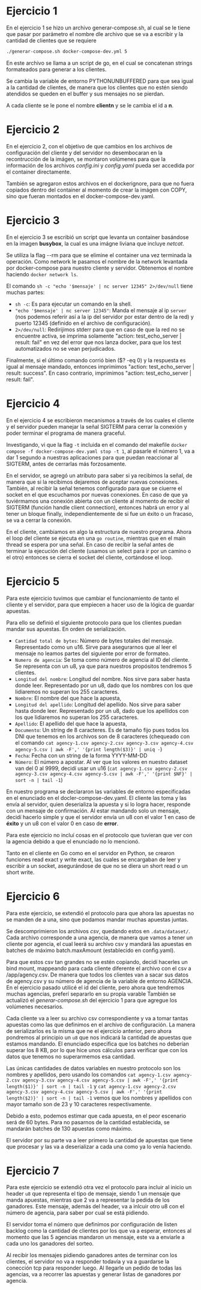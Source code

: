 # Ejercicio 1

En el ejercicio 1 se hizo un archivo generar-compose.sh, al cual se le tiene que pasar por parámetro el nombre dle archivo que se va a escribir y la cantidad de clientes que se requiere

```bash
./generar-compose.sh docker-compose-dev.yml 5
```

En este archivo se llama a un script de go, en el cual se concatenan strings formateados para generar a los clientes.

Se cambia la variable de entorno PYTHONUNBUFFERED para que sea igual a la cantidad de clientes, de manera que los clientes que no estén siendo atendidos se queden en el buffer y sus mensajes no se pierdan.

A cada cliente se le pone el nombre **clientn** y se le cambia el id a **n**.

# Ejercicio 2

En el ejercicio 2, con el objetivo de que cambios en los archivos de configuración del cliente y del servidor no desembocaran en la recontrucción de la imágen, se montaron volúmenes para que la información de los archivos *config.ini* y *config.yaml* pueda ser accedida por el container directamente. 

También se agregaron estos archivos en el dockerignore, para que no fuera copiados dentro del container al momento de crear la imágen con COPY, sino que fueran montados en el docker-compose-dev.yaml.

# Ejercicio 3

En el ejercicio 3 se escribió un script que levanta un container basándose en la imagen **busybox**, la cual es una imágne liviana que incluye *netcat*. 

Se utiliza la flag --rm para que se elimine el container una vez terminada la operación. Como network le pasamos el nombre de la network levantada por docker-compose para nuestro cliente y servidor. Obtenemos el nombre haciendo `docker network ls`.

El comando `sh -c "echo '$mensaje' | nc server 12345" 2>/dev/null` tiene muchas partes:
- ``sh -c``: Es para ejecutar un comando en la shell.
- ``"echo '$mensaje' | nc server 12345"``: Manda el mensaje al ip `server` (nos podemos referir así a la ip del servidor por estar dentro de la red) y puerto 12345 (definido en el archivo de configuración).
- ``2>/dev/null``: Redirijimos stderr para que en caso de que la red no se encuentre activa, se imprima solamente "action: test_echo_server | result: fail" en vez del error que nos lanza docker, para que los test automatizados no se vean perjudicados.

Finalmente, si el último comando corrió bien ($? -eq 0) y la respuesta es igual al mensaje mandado, entonces imprimimos "action: test_echo_server | result: success". En caso contrario, imprimimos "action: test_echo_server | result: fail".

# Ejercicio 4

En el ejercicio 4 se escribieron mecanismos a través de los cuales el cliente y el servidor pueden manejar la señal SIGTERM para cerrar la conexión y poder terminar el programa de manera graceful. 

Investigando, vi que la flag `-t` incluida en el comando del makefile `docker compose -f docker-compose-dev.yaml stop -t 1`, al pasarle el número 1, va a dar 1 segundo a nuestras aplicaciones para que puedan reaccionar al SIGTERM, antes de cerrarlas más forzosamente.

En el servidor, se agregó un atributo para saber si ya recibimos la señal, de manera que si la recibimos dejaremos de aceptar nuevas conexiones. También, al recibir la señal tenemos configurado para que se ciuerre el socket en el que escuchamos por nuevas conexiones. En caso de que ya tuviérmamos una conexión abierta con un cliente al momento de recibir el SIGTERM (función handle client connection), entonces habrá un error y al tener un bloque finally, independientemente de si fue un éxito o un fracaso, se va a cerrar la conexión.

En el cliente, cambiamos en algo la estructura de nuestro programa. Ahora el loop del cliente se ejecuta en una `go routine`, mientras que en el main thread se espera por una señal. En caso de recibir la señal antes de terminar la ejecución del cliente (usamos un select para ir por un camino o el otro) entonces se cierra el socket del cliente, cortándose el loop.

# Ejercicio 5

Para este ejercicio tuvimos que cambiar el funcionamiento de tanto el cliente y el servidor, para que empiecen a hacer uso de la lógica de guardar apuestas.

Para ello se definió el siguiente protocolo para que los clientes puedan mandar sus apuestas. En orden de serialización.

- `Cantidad total de bytes`: Número de bytes totales del mensaje. Representado como un u16. Sirve para asegurarnos que al leer el mensaje no leamos partes del siguiente por error de formateo.
- `Numero de agencia`: Se toma como número de agencia al ID del cliente. Se representa con un u8, ya que para nuestros propósitos tendremos 5 clientes.
- `Longitud del nombre`: Longitud del nombre. Nos sirve para saber hasta donde leer. Representado por un u8, dado que los nombres con los que lidiaremos no superan los 255 caracteres.
- `Nombre`: El nombre del que hace la apuesta,
- `Longitud del apellido`: Longitud del apellido. Nos sirve para saber hasta donde leer. Representado por un u8, dado que los apellidos con los que lidiaremos no superan los 255 caracteres.
- `Apellido`: El apellido del que hace la apuesta,
- `Documento`: Un string de 8 caracteres. Es de tamaño fijo pues todos los DNI que tenemos en los archivos son de 8 caracteres (chequeado con el comando `cat agency-1.csv agency-2.csv agency-3.csv agency-4.csv agency-5.csv | awk -F',' '{print length($3)}' | uniq -`)
- `Fecha`: Fecha con un string de la forma YYYY-MM-DD
- `Número`: El número a apostar. Al ver que los valores en nuestro dataset van del 0 al 9999, decidí usar un u16 (`cat agency-1.csv agency-2.csv agency-3.csv agency-4.csv agency-5.csv | awk -F',' '{print $NF}' | sort -n | tail -1`)

En nuestro programa se declararon las variables de entorno especificadas en el enunciado en el docler-compose-dev.yaml. El cliente las toma y las envía al servidor, quien deserializa la apuesta y si lo logra hacer, responde con un mensaje de confirmación. Al estar mandando solo un mensaje, decidí hacerlo simple y que el servidor envía un u8 con el valor 1 en caso de **éxito** y un u8 con el valor 0 en caso de **error**.

Para este ejercicio no incluí cosas en el protocolo que tuvieran que ver con la agencia debido a que el enunciado no lo mencionó.

Tanto en el cliente en Go como en el servidor en Python, se crearon funciones read exact y write exact, las cuales se encargaban de leer y escribir a un socket, asegurándose de que no se diera un short read o un short write.

# Ejercicio 6

Para este ejercicio, se extendió el protocolo para que ahora las apuestas no se manden de a una, sino que podamos mandar muchas apuestas juntas.

Se descomprimieron los archivos *csv*, quedando estos en ``.data/dataset/``. Cada archivo corresponde a una agencia, de manera que vamos a tener un cliente por agencia, el cual leerá su archivo csv y mandará las apuestas en batches de máximo batch.maxAmount (establecido en config.yaml). 

Para que estos csv tan grandes no se estén copiando, decidí hacerles un bind mount, mappeando para cada cliente diferente el archivo con el csv a /app/agency.csv. De manera que todos los clientes van a sacar sus datos de agency.csv y su número de agencia de la variable de entorno AGENCIA. En el ejercicio pasado utilicé el id del cliente, pero ahora que tendremos muchas agencias, preferí separarlo en su propia varable También se actualizó el *generar-compose.sh* del ejercicio 1 para que agregue los volúmenes necesarios.

Cada cliente va a leer su archivo csv correspondiente y va a tomar tantas apuestas como las que definimos en el archivo de configuración. La manera de serializarlos es la misma que ne el ejercicio anterior, pero ahora pondremos al principio un `u8` que nos indicará la cantidad de apuestas que estamos mandando. El enunciado especifica que los batches no deberían superar los 8 KB, por lo que hice unos cálculos para verificar que con los datos que tenemos no superarmemos esa cantidad. 

Las únicas cantidades de datos variables en nuestro protocolo son los nombres y apellidos, pero usando los comandos `cat agency-1.csv agency-2.csv agency-3.csv agency-4.csv agency-5.csv | awk -F',' '{print length($1)}' | sort -n | tail -1` y `cat agency-1.csv agency-2.csv agency-3.csv agency-4.csv agency-5.csv | awk -F',' '{print length($2)}' | sort -n | tail -1` vemos que los nombres y apellidos con mayor tamaño son de 23 y 10 caracteres respectivamente.

Debido a esto, podemos estimar que cada apuesta, en el peor escenario será de 60 bytes. Para no pasarnos de la cantidad establecida, se mandarán batches de 130 apuestas como máximo.

El servidor por su parte va a leer primero la cantidad de apuestas que tiene que procesar y las va a deserializar a cada una como ya lo venía haciendo.

# Ejercicio 7

Para este ejercicio se extendió otra vez el protocolo para incluir al inicio un header `u8` que representa el tipo de mensaje, siendo 1 un mensaje que manda apuestas, mientras que 2 va a representar la pedida de los ganadores. Este mensaje, además del header, va a inlcuir otro u8 con el número de agencia, para saber por cual se está pidiendo. 

El servidor toma el número que definimos por configuración de listen backlog como la cantidad de clientes por los que va a esperar, entonces al momento que las 5 agencias mandaron un mensaje, este va a enviarle a cada uno los ganadores del sorteo.

Al recibir los mensajes pidiendo ganadores antes de terminar con los clientes, el servidor no va a responder todavía y va a guardarse la conección tcp para responder luego. Al llegarle un pedido de todas las agencias, va a recorrer las apuestas y generar listas de ganadores por agencia.